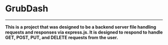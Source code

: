 # GrubDash

---

**This is a project that was designed to be a backend server file handling requests and responses via express.js.
 It is designed to respond to handle GET, POST, PUT, and DELETE requests from the user.**
